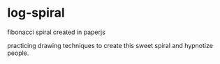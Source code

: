 log-spiral
==========

fibonacci spiral created in paperjs

practicing drawing techniques to create this sweet spiral and hypnotize people.
